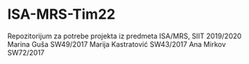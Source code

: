 # ISA-MRS-Tim22
Repozitorijum za potrebe projekta iz predmeta ISA/MRS, SIIT 2019/2020
Marina Guša SW49/2017
Marija Kastratović SW43/2017
Ana Mirkov SW72/2017
